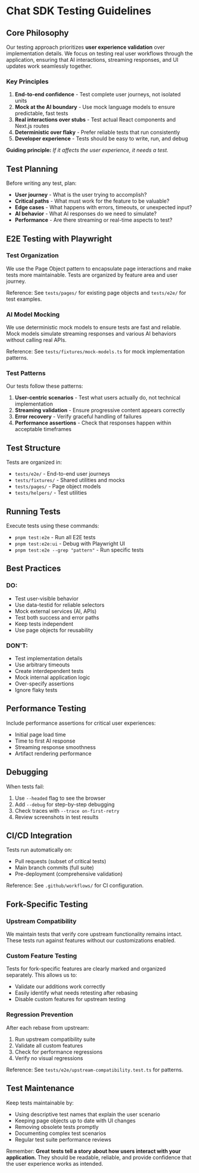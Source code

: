 # Chat SDK Testing Guidelines

## Core Philosophy

Our testing approach prioritizes **user experience validation** over implementation details. We focus on testing real user workflows through the application, ensuring that AI interactions, streaming responses, and UI updates work seamlessly together.

### Key Principles

1. **End-to-end confidence** - Test complete user journeys, not isolated units
2. **Mock at the AI boundary** - Use mock language models to ensure predictable, fast tests
3. **Real interactions over stubs** - Test actual React components and Next.js routes
4. **Deterministic over flaky** - Prefer reliable tests that run consistently
5. **Developer experience** - Tests should be easy to write, run, and debug

**Guiding principle:** _If it affects the user experience, it needs a test._

## Test Planning

Before writing any test, plan:

- **User journey** - What is the user trying to accomplish?
- **Critical paths** - What must work for the feature to be valuable?
- **Edge cases** - What happens with errors, timeouts, or unexpected input?
- **AI behavior** - What AI responses do we need to simulate?
- **Performance** - Are there streaming or real-time aspects to test?

## E2E Testing with Playwright

### Test Organization

We use the Page Object pattern to encapsulate page interactions and make tests more maintainable. Tests are organized by feature area and user journey.

Reference: See `tests/pages/` for existing page objects and `tests/e2e/` for test examples.

### AI Model Mocking

We use deterministic mock models to ensure tests are fast and reliable. Mock models simulate streaming responses and various AI behaviors without calling real APIs.

Reference: See `tests/fixtures/mock-models.ts` for mock implementation patterns.

### Test Patterns

Our tests follow these patterns:

1. **User-centric scenarios** - Test what users actually do, not technical implementation
2. **Streaming validation** - Ensure progressive content appears correctly
3. **Error recovery** - Verify graceful handling of failures
4. **Performance assertions** - Check that responses happen within acceptable timeframes

## Test Structure

Tests are organized in:
- `tests/e2e/` - End-to-end user journeys
- `tests/fixtures/` - Shared utilities and mocks
- `tests/pages/` - Page object models
- `tests/helpers/` - Test utilities

## Running Tests

Execute tests using these commands:
- `pnpm test:e2e` - Run all E2E tests
- `pnpm test:e2e:ui` - Debug with Playwright UI
- `pnpm test:e2e --grep "pattern"` - Run specific tests

## Best Practices

### DO:
- Test user-visible behavior
- Use data-testid for reliable selectors
- Mock external services (AI, APIs)
- Test both success and error paths
- Keep tests independent
- Use page objects for reusability

### DON'T:
- Test implementation details
- Use arbitrary timeouts
- Create interdependent tests
- Mock internal application logic
- Over-specify assertions
- Ignore flaky tests

## Performance Testing

Include performance assertions for critical user experiences:
- Initial page load time
- Time to first AI response
- Streaming response smoothness
- Artifact rendering performance

## Debugging

When tests fail:
1. Use `--headed` flag to see the browser
2. Add `--debug` for step-by-step debugging
3. Check traces with `--trace on-first-retry`
4. Review screenshots in test results

## CI/CD Integration

Tests run automatically on:
- Pull requests (subset of critical tests)
- Main branch commits (full suite)
- Pre-deployment (comprehensive validation)

Reference: See `.github/workflows/` for CI configuration.

## Fork-Specific Testing

### Upstream Compatibility

We maintain tests that verify core upstream functionality remains intact. These tests run against features without our customizations enabled.

### Custom Feature Testing

Tests for fork-specific features are clearly marked and organized separately. This allows us to:
- Validate our additions work correctly
- Easily identify what needs retesting after rebasing
- Disable custom features for upstream testing

### Regression Prevention

After each rebase from upstream:
1. Run upstream compatibility suite
2. Validate all custom features
3. Check for performance regressions
4. Verify no visual regressions

Reference: See `tests/e2e/upstream-compatibility.test.ts` for patterns.

## Test Maintenance

Keep tests maintainable by:
- Using descriptive test names that explain the user scenario
- Keeping page objects up to date with UI changes
- Removing obsolete tests promptly
- Documenting complex test scenarios
- Regular test suite performance reviews

Remember: **Great tests tell a story about how users interact with your application.** They should be readable, reliable, and provide confidence that the user experience works as intended.
